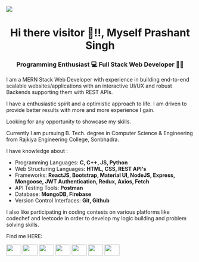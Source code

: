 <!--**Prashant-17-11/Prashant-17-11** is a ✨ _special_ ✨ repository because its `README.md` (this file) appears on your GitHub profile.-->
![](https://raw.githubusercontent.com/halfrost/halfrost/master/icons/header_.png)


<h1 align="center">Hi there visitor 👋!!, Myself Prashant Singh </h1>

<h3 align="center"> Programming Enthusiast 💻 Full Stack Web Developer 👩‍💻 </h3>




<p align="left">I am a MERN Stack Web Developer with experience in building end-to-end scalable websites/applications with an interactive UI/UX and robust Backends supporting them with REST APIs.

I have a enthusiastic spirit and a optimistic approach to life. I am driven to provide better results with more and more experience I gain. 

Looking for any opportunity to showcase my skills.

Currently I am pursuing B. Tech. degree in Computer Science & Engineering from Rajkiya Engineering College, Sonbhadra.

I have knowledge about : 
  <ul>
    <li> Programming Languages: <b>C, C++, JS, Python</b></li>
    <li> Web Structuring Languages: <b>HTML, CSS, REST API's</b></li>
    <li> Frameworks: <b>ReactJS, Bootstrap, Material UI, NodeJS, Express, Mongoose, JWT Authentication, Redux, Axios, Fetch</b></li>
    <li> API Testing Tools: <b>Postman</b></li>
    <li> Database: <b>MongoDB, Firebase</b></li>
    <li> Version Control Interfaces: <b>Git, Github</b></li>
</ul>
I also like participating in coding contests on various platforms like codechef and leetcode in order to develop my logic building and problem solving skills.
</p>
<p align="left">
Find me HERE:  

<a href="https://www.linkedin.com/in/prashant17-11/"><img align="center" src="https://cdn.jsdelivr.net/npm/simple-icons@5.8.0/icons/linkedin.svg" height="30" width="40" /></a>
<a href="https://www.codechef.com/users/prashant_17_11"><img align="center" src="https://cdn.jsdelivr.net/npm/simple-icons@5.8.0/icons/codechef.svg" height="30" width="40" /></a> 
<a href="https://codeforces.com/profile/Prashant_17_11"><img align="center" src="https://cdn.jsdelivr.net/npm/simple-icons@5.8.0/icons/codeforces.svg" height="30" width="40" /></a> 
<a href="https://www.hackerrank.com/prashant_17_11"><img align="center" src="https://cdn.jsdelivr.net/npm/simple-icons@5.8.0/icons/hackerrank.svg" height="30" width="40" /></a> 
<a href="https://leetcode.com/Prashant_17_11"><img align="center" src="https://cdn.jsdelivr.net/npm/simple-icons@5.8.0/icons/leetcode.svg" height="30" width="40" /></a> 
<a href="https://codepen.io/prashant-17-11"><img align="center" src="https://cdn.jsdelivr.net/npm/simple-icons@5.8.0/icons/codepen.svg" height="30" width="40" /></a> 
<a href="https://www.instagram.com/Prashant_17_11"><img align="center" src="https://cdn.jsdelivr.net/npm/simple-icons@5.8.0/icons/instagram.svg" height="30" width="40" /></a> 
</p>
